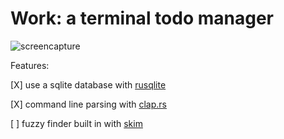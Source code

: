 # Work: a terminal todo manager

![screencapture](pics/out3.gif)

Features:

[X] use a sqlite database with [rusqlite](https://docs.rs/rusqlite/0.23.1/rusqlite/)

[X] command line parsing with [clap.rs](https://clap.rs)

[ ] fuzzy finder built in with [skim](https://github.com/lotabout/skim)
